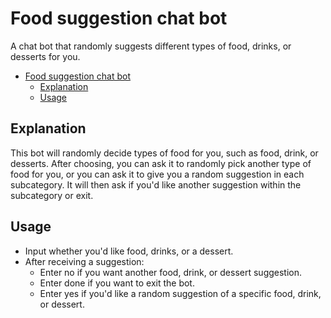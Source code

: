# Food suggestion chat bot
A chat bot that randomly suggests different types of food, drinks, or desserts for you.

- [Food suggestion chat bot](#food-suggestion-chat-bot)
    - [Explanation](#explanation)
    - [Usage](#usage)

## Explanation
This bot will randomly decide types of food for you, such as food, drink, or desserts. After choosing, you can ask it to randomly pick another type of food for you, or you can ask it to give you a random suggestion in each subcategory. It will then ask if you'd like another suggestion within the subcategory or exit.

## Usage
* Input whether you'd like food, drinks, or a dessert.
* After receiving a suggestion:
    * Enter no if you want another food, drink, or dessert suggestion.
    * Enter done if you want to exit the bot.
    * Enter yes if you'd like a random suggestion of a specific food, drink, or dessert.